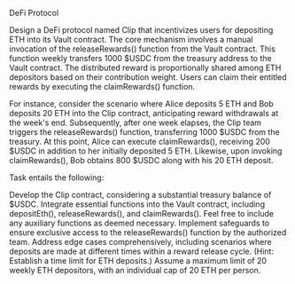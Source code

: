 DeFi Protocol

Design a DeFi protocol named Clip that incentivizes users for depositing ETH into its Vault contract. The core mechanism involves a manual invocation of the releaseRewards() function from the Vault contract. This function weekly transfers 1000 $USDC from the treasury address to the Vault contract. The distributed reward is proportionally shared among ETH depositors based on their contribution weight. Users can claim their entitled rewards by executing the claimRewards() function.

For instance, consider the scenario where Alice deposits 5 ETH and Bob deposits 20 ETH into the Clip contract, anticipating reward withdrawals at the week's end. Subsequently, after one week elapses, the Clip team triggers the releaseRewards() function, transferring 1000 $USDC from the treasury. At this point, Alice can execute claimRewards(), receiving 200 $USDC in addition to her initially deposited 5 ETH. Likewise, upon invoking claimRewards(), Bob obtains 800 $USDC along with his 20 ETH deposit.

Task entails the following:

Develop the Clip contract, considering a substantial treasury balance of $USDC.
Integrate essential functions into the Vault contract, including depositEth(), releaseRewards(), and claimRewards(). Feel free to include any auxiliary functions as deemed necessary.
Implement safeguards to ensure exclusive access to the releaseRewards() function by the authorized team.
Address edge cases comprehensively, including scenarios where deposits are made at different times within a reward release cycle. (Hint: Establish a time limit for ETH deposits.)
Assume a maximum limit of 20 weekly ETH depositors, with an individual cap of 20 ETH per person.
